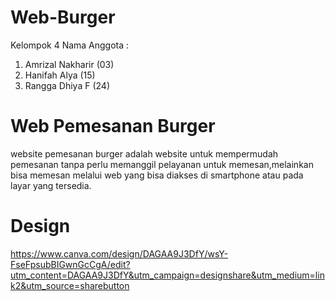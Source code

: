 # Web-Burger
Kelompok 4
Nama Anggota : 
1. Amrizal Nakharir (03)
2. Hanifah Alya (15)
3. Rangga Dhiya F (24)

# Web Pemesanan Burger
website pemesanan burger adalah website untuk mempermudah pemesanan tanpa perlu memanggil pelayanan untuk memesan,melainkan bisa memesan melalui web yang bisa diakses di smartphone atau pada layar yang tersedia.

# Design
https://www.canva.com/design/DAGAA9J3DfY/wsY-FseFpsubBIGwnGcCgA/edit?utm_content=DAGAA9J3DfY&utm_campaign=designshare&utm_medium=link2&utm_source=sharebutton

